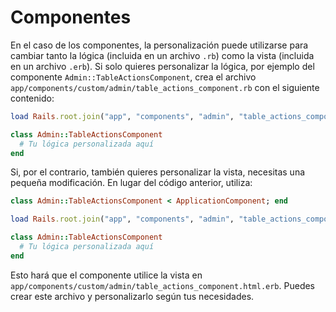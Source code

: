 # Componentes

En el caso de los componentes, la personalización puede utilizarse para cambiar tanto la lógica (incluida en un archivo `.rb`) como la vista (incluida en un archivo `.erb`). Si solo quieres personalizar la lógica, por ejemplo del componente `Admin::TableActionsComponent`, crea el archivo `app/components/custom/admin/table_actions_component.rb` con el siguiente contenido:

```ruby
load Rails.root.join("app", "components", "admin", "table_actions_component.rb")

class Admin::TableActionsComponent
  # Tu lógica personalizada aquí
end
```

Si, por el contrario, también quieres personalizar la vista, necesitas una pequeña modificación. En lugar del código anterior, utiliza:

```ruby
class Admin::TableActionsComponent < ApplicationComponent; end

load Rails.root.join("app", "components", "admin", "table_actions_component.rb")

class Admin::TableActionsComponent
  # Tu lógica personalizada aquí
end
```

Esto hará que el componente utilice la vista en `app/components/custom/admin/table_actions_component.html.erb`. Puedes crear este archivo y personalizarlo según tus necesidades.
